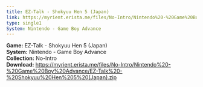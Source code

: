 ```yaml
---
title: EZ-Talk - Shokyuu Hen 5 (Japan)
link: https://myrient.erista.me/files/No-Intro/Nintendo%20-%20Game%20Boy%20Advance/EZ-Talk%20-%20Shokyuu%20Hen%205%20(Japan).zip
type: single1
System: Nintendo - Game Boy Advance
---
```

<b>Game:</b> EZ-Talk - Shokyuu Hen 5 (Japan)<br>
<b>System:</b> Nintendo - Game Boy Advance<br>
<b>Collection:</b> No-Intro<br>
<b>Download:</b> https://myrient.erista.me/files/No-Intro/Nintendo%20-%20Game%20Boy%20Advance/EZ-Talk%20-%20Shokyuu%20Hen%205%20(Japan).zip